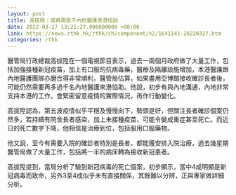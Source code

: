 ```yaml
---
layout: post
title: 高拔陞：或再需逾千內地醫護來港協助
date: 2022-03-27 13:21:27.000000000 +08:00
link: https://news.rthk.hk/rthk/ch/component/k2/1641141-20220327.htm
categories: rthk
---
```


醫管局行政總裁高拔陞在一個電視節目表示，過去一兩個月政府做了大量工作，包括加強接種新冠疫苗，加上有口服的抗病毒藥，醫療及隔離設施增加，本港醫護跟內地醫護團隊亦磨合得非常順利，醫管局估算，如果盡用亞博館接收確診長者後，可能仍然需要再多過千名內地醫護來港協助。他說，初步有與內地溝通，內地非常支持本港的工作，會緊密留意疫情的實際情況，再作行動變化。

高拔陞認為，第五波疫情似乎平穩及慢慢向下，勢頭是好，但關注長者確診個案仍然多，若持續有院舍長者感染，加上未接種疫苗，可能令變成重症甚至死亡。而近日的死亡數字下降，他相信是治療到位，包括服用口服藥物。

他又說，至今有需要入院的確診者特別是長者，都能獲安排入院治療，過去幾星期醫管局做了大量工作，包括將一半的病床轉為接收新冠患者。

高拔陞提到，當局分析了驗到新冠病毒的死亡個案，初步顯示，當中4成明顯是新冠病毒而致命，另外3至4成似乎未有直接關係，其餘難以分辨，正與專家做詳細分析。
